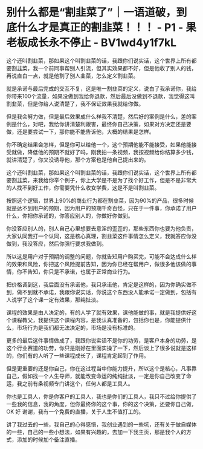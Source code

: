 # 别什么都是“割韭菜了”｜一语道破，到底什么才是真正的割韭菜！！！ - P1 - 果老板成长永不停止 - BV1wd4y1f7kL

这个还叫割韭菜，那如果这个叫割韭菜的话，我跟你们说实话，这个世界上所有都要割韭菜，我一个前同事帮别人引流，但其实效果都不好，但是他收了别人的钱，再说直白一点，就是他割了别人韭菜，怎么定义割韭菜。

就是承诺与最后完成的交互不复，这是唯一割韭菜的定义，说白了我承诺你，我给你带来100个流量，如果没做到我给你退款，然后最后没做到不退款，我觉得这叫割韭菜，但是你给人说清楚了，我不保证效果我就给你做。

但是我会努力做，但是最后效果成什么样我不清楚，然后好的案例是什么，差的案例是什么，对吧，我给你讲清楚利跟害，最终你自己决策，如果对方决定还是要做，还是要尝试一下，那你能不能告诉他，大概的结果是怎样。

你不确定结果会怎样，但是你可以给他一个，这个预期他能不能接受，如果他能接受就做，降低他的预期不就好了吗，刚我拍一条视频，我按视频给你结算多少钱，就讲清楚了，你又没诱导他，那个方案也是他自己提出来的。

这个还叫割韭菜，那如果这个叫割韭菜的话，我跟你们说实话，这个世界上所有都要割韭菜，来我给你举个例子，你上大学是不是为了找个好工作，但是不是非常大的人找不到好工作，你需要凭什么收女学费，这是不是叫割韭菜。

按照这个逻辑，世界上90%的商业行为都在割韭菜，因为90%的产品，很多时候就是达不到用户的预期，因为用户的预期千奇百怪，只在于一件事，你承诺了用户什么，你把你承诺的，你答应别人的，你做好你做到。

你没答应别人的，别人自己心里想要去意淫的歪歪的，那些东西你也要为他负责，大家认同我打一个认同，这是核心真理，割韭菜这件事情怎么定义，我就答应你没做到，我没答应，然后你强行要求我做到。

所以这是用户对于预期的调整的问题，你就告知用户购买完，可能不会达成什么样的效果和风险，你把这个风险提前告知，因为你已经在帮用户，做很多他该做的事情，你不告知，你只是不承诺，也属于正常商业行为。

把价格调到这，我后面没有承诺他，我只承诺他，肯定是这样的，因为你确实做不到，做不到就不承诺，我跟你说实话，你说这个东西没人能承诺一定做到，包括有人说学了这个课一定有效果，那纯扯淡。

课程的效果是由人决定的，有的人学了就有效果，课他能做的事，就是我提供好这个课程教父，我提供这个课程内容，是我认真准备的，包括你也是，你能提供什么，市场行为是我们都无法决定的，市场是没有标准的。

更多的最后这件事情做成了，我跟你说实话不是你的功劳，是客户本身的功劳，是这个行业赛道的功劳，你只是刚好在里面实操了一下，然后谈上了很多说就是这样的，你们有的人听了一些课程成长了，课程肯定起到了作用。

但是更重要的还是你自己，你在这过程当中你能力提升，所以这个是核心，凡事靠自己，假如找一个人生导师，就能改变命运的纯纯扯淡，一定是你自己改变了命运，我之前有条视频专门讲这个，任何人都是工具人。

你也是工具人，你是你客户的工具人，我也是你们的工具人，我只不过给你提供了一些我的信息，我的角度，但你最终你的这个事，你的这个决策，还要你自己做，OK 好 谢谢，我有一个免费的直播，关于人生不值打工的。

讲了我过去的一些，我自己的心得感悟，我创业遇到的一些坑，还有关于做自媒体的一些，自己的一些小想法，如果有兴趣的，去加一下我主页，那是我个人的方式，添加的时候加个备注直播。

